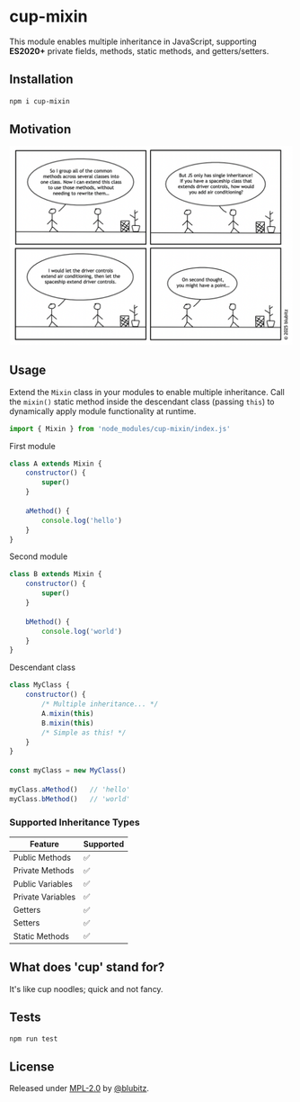 # cup-mixin

This module enables multiple inheritance in JavaScript, supporting **ES2020+** private fields, methods, static methods, and getters/setters.

## Installation

```bash
npm i cup-mixin
```

## Motivation

![Files](https://raw.githubusercontent.com/blubitz/cup-mixin/main/images/dread_of_inheritance.png)

## Usage

Extend the `Mixin` class in your modules to enable multiple inheritance. Call the `mixin()` static method inside the descendant class (passing `this`) to dynamically apply module functionality at runtime.

```js
import { Mixin } from 'node_modules/cup-mixin/index.js'
```

First module

```js
class A extends Mixin {
    constructor() {
        super()
    }

    aMethod() {
        console.log('hello')
    }
}
```

Second module

```js
class B extends Mixin {
    constructor() {
        super()
    }

    bMethod() {
        console.log('world')
    }
}
```

Descendant class

```js
class MyClass {
    constructor() {
        /* Multiple inheritance... */
        A.mixin(this)
        B.mixin(this)
        /* Simple as this! */
    }
}

const myClass = new MyClass()

myClass.aMethod()   // 'hello'
myClass.bMethod()   // 'world'
```

### Supported Inheritance Types

| Feature           | Supported |
|-------------------|-----------|
| Public Methods    | ✅        |
| Private Methods   | ✅        |
| Public Variables  | ✅        |
| Private Variables | ✅        |
| Getters           | ✅        |
| Setters           | ✅        |
| Static Methods    | ✅        |

## What does 'cup' stand for?

It's like cup noodles; quick and not fancy.

## Tests

```shell
npm run test
```

## License

Released under [MPL-2.0](./LICENSE) by [@blubitz](https://github.com/blubitz).